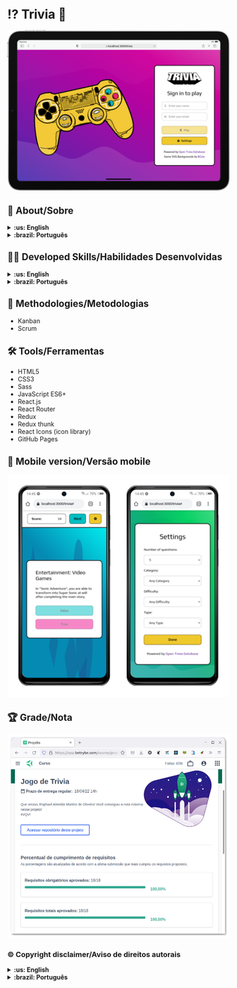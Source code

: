 # :interrobang: Trivia :brain:

![Desktop preview](./imgs/preview.png)

## :page_with_curl: About/Sobre

<details>
  <summary markdown="span"><strong>:us: English</strong></summary><br />

React group project developed by [Raphael Martins](https://www.linkedin.com/in/raphaelameidamartins/), [Vitória Holanda](https://www.linkedin.com/in/vit%C3%B3ria-holanda-500a32215/), [Thais Kotovicz](https://www.linkedin.com/in/thaiskotovicz/), [Lucas Cabral](https://www.linkedin.com/in/lucas-cabral-0a2678221/) and [Elisa Taborda](https://www.linkedin.com/in/elisa-taborda-62b0b6221/) at the end of Unit 16 ([Front-end Development Module](https://github.com/raphaelalmeidamartins/trybe_exercicios/tree/main/2_Desenvolvimento-Front-end)) of Trybe's Web Development course. We were approved with 100% of the mandatory and optional requirements met.

We had to develop a Trivia game React application fetching for question data from a public API. We also had to use agile methologies such as Scrum and Kanban.

[Click here](https://raphaelalmeidamartins.github.io/trivia/) to check out the final version of the project on your browser.

<br />
</details>

<details>
  <summary markdown="span"><strong>:brazil: Português</strong></summary><br />

Projeto React em grupo desenvolvido por [Raphael Martins](https://www.linkedin.com/in/raphaelameidamartins/), [Vitória Holanda](https://www.linkedin.com/in/vit%C3%B3ria-holanda-500a32215/), [Thais Kotovicz](https://www.linkedin.com/in/thaiskotovicz/), [Lucas Cabral](https://www.linkedin.com/in/lucas-cabral-0a2678221/) e [Elisa Taborda](https://www.linkedin.com/in/elisa-taborda-62b0b6221/) ao final do Bloco 16 ([Módulo Desenvolvimento Front-end](https://github.com/raphaelalmeidamartins/trybe_exercicios/tree/main/2_Desenvolvimento-Front-end)) do curso de Desenvolvimento Web da Trybe. Fomos aprovados com 100% dos requisitos obrigatórios e opcionais atingidos.

Tivemos que desenvolver uma aplicação React de jogo de Trivia recebendo dados de perguntas de uma API pública. Também precisamos organizar o desenvolvimento utilizando metodologias ágeis como Scrum e Kanban.

[Clique aqui](https://raphaelalmeidamartins.github.io/trivia/) para conferir a versão final do projeto no seu navegador.

<br />
</details>

## :man_technologist: Developed Skills/Habilidades Desenvolvidas

<details>
  <summary markdown="span"><strong>:us: English</strong></summary><br />

* Work in group using agile development methodologies
* Develop a React application using React Router
* Develop a React application using Redux
* Fetch data from a public API
<br />
</details>

<details>
  <summary markdown="span"><strong>:brazil: Português</strong></summary><br />

* Trabalhar em grupo utilizando metodologias de desenvolvimento ágil
* Desenvolver uma aplicação React utilizando React Router
* Desenvolver uma aplicação usando Redux
* Consumir dados de uma API pública
<br />
</details>

## :memo: Methodologies/Metodologias

* Kanban
* Scrum

## :hammer_and_wrench: Tools/Ferramentas

* HTML5
* CSS3
* Sass
* JavaScript ES6+
* React.js
* React Router
* Redux
* Redux thunk
* React Icons (icon library)
* GitHub Pages

## :iphone: Mobile version/Versão mobile

![Mobile preview](./imgs/mobile-preview.png)

## :trophy: Grade/Nota

![My grade of the project - Minha nota no projeto](./imgs/nota.png)

### :copyright: Copyright disclaimer/Aviso de direitos autorais

<details>
  <summary markdown="span"><strong>:us: English</strong></summary><br />

We developed this project for learning purposes, all the code and documentation texts are our authorship, and the rights belong exclusively to us. It is allowed to download or clone the repository for study purposes. However, it is not allowed to publish full or partial copies. This disclaimer does not cover libraries and dependencies, which are subject to their respective licenses.

We use the [Open Trivia Database](https://opentdb.com/) API to fetch the recipes' data.
<br />
</details>

<details>
  <summary markdown="span"><strong>:brazil: Português</strong></summary><br />

Desenvolvemos esse projeto para propósitos de aprendizagem, todo o código e documentação são de nossa autoria e os direitos pertencem exclusivamente a nós. É permitido baixar ou clonar o repositório para fins de estudo. Contudo, não é permitido publicar cópias totais ou parciais. Este aviso não cobre bibliotecas e dependências, estas estão sujeitas a suas respectivas licenças.

Utilizamos a API [Open Trivia Database](https://opentdb.com/) para consumir dados de receitas.
<br />
</details>
